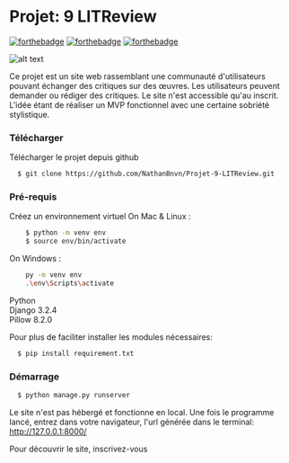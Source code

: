 # Projet: 9 LITReview
[![forthebadge](https://forthebadge.com/images/badges/made-with-python.svg)](https://forthebadge.com) [![forthebadge](https://forthebadge.com/images/badges/uses-html.svg)](https://forthebadge.com) [![forthebadge](https://forthebadge.com/images/badges/uses-css.svg)](https://forthebadge.com) 

![alt text](https://images.unsplash.com/photo-1614188045365-d939ecc018d0?ixid=MnwxMjA3fDB8MHxwaG90by1wYWdlfHx8fGVufDB8fHx8&ixlib=rb-1.2.1&auto=format&fit=crop&w=1350&q=80)

Ce projet est un site web rassemblant une communauté d'utilisateurs pouvant échanger des critiques sur des œuvres.
Les utilisateurs peuvent demander ou rédiger des critiques. Le site n'est accessible qu'au inscrit.
L'idée étant de réaliser un MVP fonctionnel avec une certaine sobriété stylistique. 

### Télécharger

Télécharger le projet depuis github
```bash
  $ git clone https://github.com/NathanBnvn/Projet-9-LITReview.git

```

### Pré-requis

Créez un environnement virtuel
On Mac & Linux :
```bash
    $ python -m venv env
    $ source env/bin/activate

```
On Windows :
```bash
    py -m venv env
    .\env\Scripts\activate

```

Python   
Django 3.2.4   
Pillow 8.2.0   

Pour plus de faciliter installer les modules nécessaires:
```bash
  $ pip install requirement.txt
```


### Démarrage

```bash
  $ python manage.py runserver
```

Le site n'est pas hébergé et fonctionne en local.
Une fois le programme lancé, entrez dans votre navigateur, l'url générée dans le terminal:
http://127.0.0.1:8000/

Pour découvrir le site, inscrivez-vous
